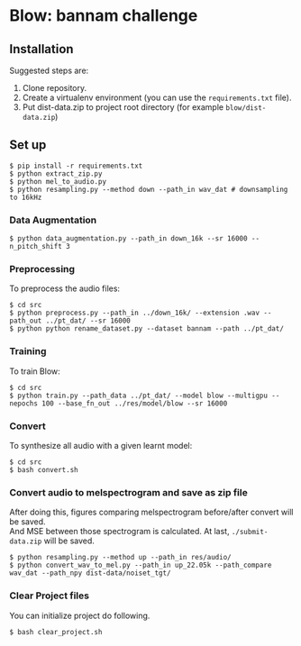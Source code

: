 # Blow: bannam challenge

## Installation

Suggested steps are:

1. Clone repository.
1. Create a virtualenv environment (you can use the `requirements.txt` file).
1. Put dist-data.zip to project root directory (for example `blow/dist-data.zip`)

## Set up
```
$ pip install -r requirements.txt
$ python extract_zip.py
$ python mel_to_audio.py
$ python resampling.py --method down --path_in wav_dat # downsampling to 16kHz
```

### Data Augmentation
```
$ python data_augmentation.py --path_in down_16k --sr 16000 --n_pitch_shift 3
```

### Preprocessing

To preprocess the audio files:
```
$ cd src
$ python preprocess.py --path_in ../down_16k/ --extension .wav --path_out ../pt_dat/ --sr 16000
$ python python rename_dataset.py --dataset bannam --path ../pt_dat/
```

### Training

To train Blow:
```
$ cd src
$ python train.py --path_data ../pt_dat/ --model blow --multigpu --nepochs 100 --base_fn_out ../res/model/blow --sr 16000
```

### Convert 

To synthesize all audio with a given learnt model:
```
$ cd src
$ bash convert.sh
```

### Convert audio to melspectrogram and save as zip file

After doing this, figures comparing melspectrogram before/after convert will be saved.  
And MSE between those spectrogram is calculated. At last, `./submit-data.zip` will be saved.
```
$ python resampling.py --method up --path_in res/audio/
$ python convert_wav_to_mel.py --path_in up_22.05k --path_compare wav_dat --path_npy dist-data/noiset_tgt/
```

### Clear Project files

You can initialize project do following.
```
$ bash clear_project.sh
```
